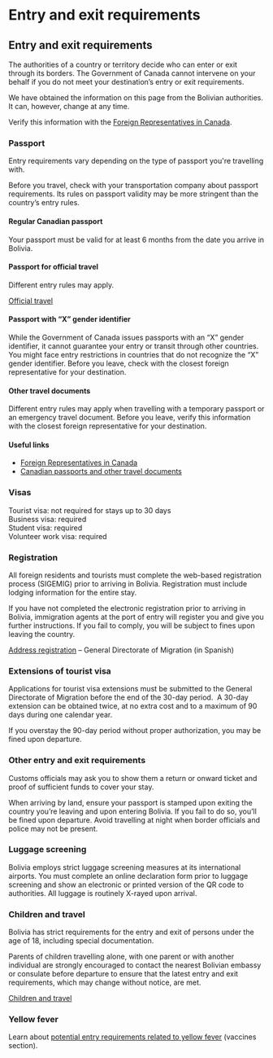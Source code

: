 # Entry and exit requirements

## Entry and exit requirements

The authorities of a country or territory decide who can enter or exit through its borders. The Government of Canada cannot intervene on your behalf if you do not meet your destination’s entry or exit requirements.

We have obtained the information on this page from the Bolivian authorities. It can, however, change at any time.

Verify this information with the [Foreign Representatives in Canada](https://www.international.gc.ca/protocol-protocole/reps.aspx?lang=eng).

### Passport

Entry requirements vary depending on the type of passport you're travelling with.

Before you travel, check with your transportation company about passport requirements. Its rules on passport validity may be more stringent than the country’s entry rules.

#### Regular Canadian passport

Your passport must be valid for at least 6 months from the date you arrive in Bolivia.

#### Passport for official travel

Different entry rules may apply.

[Official travel](https://www.canada.ca/en/immigration-refugees-citizenship/services/canadian-passports/official-travel.html)

#### Passport with “X” gender identifier

While the Government of Canada issues passports with an “X” gender identifier, it cannot guarantee your entry or transit through other countries. You might face entry restrictions in countries that do not recognize the “X” gender identifier. Before you leave, check with the closest foreign representative for your destination.

#### Other travel documents

Different entry rules may apply when travelling with a temporary passport or an emergency travel document. Before you leave, verify this information with the closest foreign representative for your destination.

#### Useful links

* [Foreign Representatives in Canada](https://www.international.gc.ca/protocol-protocole/reps.aspx?lang=eng)
* [Canadian passports and other travel documents](http://www.canada.ca/passport)

### Visas

Tourist visa: not required for stays up to 30 days  
Business visa: required   
Student visa: required  
Volunteer work visa: required

### Registration

All foreign residents and tourists must complete the web-based registration process (SIGEMIG) prior to arriving in Bolivia. Registration must include lodging information for the entire stay.

If you have not completed the electronic registration prior to arriving in Bolivia, immigration agents at the port of entry will register you and give you further instructions. If you fail to comply, you will be subject to fines upon leaving the country.

[Address registration](http://sistemas.migracion.gob.bo/sigemig/#/seguridad/login) – General Directorate of Migration (in Spanish)

### Extensions of tourist visa

Applications for tourist visa extensions must be submitted to the General Directorate of Migration before the end of the 30-day period.  A 30-day extension can be obtained twice, at no extra cost and to a maximum of 90 days during one calendar year.

If you overstay the 90-day period without proper authorization, you may be fined upon departure.

### Other entry and exit requirements

Customs officials may ask you to show them a return or onward ticket and proof of sufficient funds to cover your stay.

When arriving by land, ensure your passport is stamped upon exiting the country you’re leaving and upon entering Bolivia. If you fail to do so, you’ll be fined upon departure. Avoid travelling at night when border officials and police may not be present.

### Luggage screening

Bolivia employs strict luggage screening measures at its international airports. You must complete an online declaration form prior to luggage screening and show an electronic or printed version of the QR code to authorities. All luggage is routinely X-rayed upon arrival.

### Children and travel

Bolivia has strict requirements for the entry and exit of persons under the age of 18, including special documentation.

Parents of children travelling alone, with one parent or with another individual are strongly encouraged to contact the nearest Bolivian embassy or consulate before departure to ensure that the latest entry and exit requirements, which may change without notice, are met.

[Children and travel](http://travel.gc.ca/travelling/children)

### Yellow fever

Learn about [potential entry requirements related to yellow fever](#health) (vaccines section).